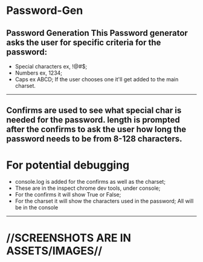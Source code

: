 # Password-Gen
Password Generation
This Password generator asks the user for specific criteria for the password:
------------------------------
* Special characters ex, !@#$;
* Numbers ex, 1234;
* Caps ex ABCD;
If the user chooses one it'll get added to the main charset.
------------------------------
Confirms are used to see what special char is needed for the password.
length is prompted after the confirms to ask the user how long the password needs to be from 8-128 characters.
------------------------------
# For potential debugging
* console.log is added for the confirms as well as the charset;
* These are in the inspect chrome dev tools, under console;
* For the confirms it will show True or False;
* For the charset it will show the characters used in the password;
All will be in the console
------------------------------
# //SCREENSHOTS ARE IN ASSETS/IMAGES//
